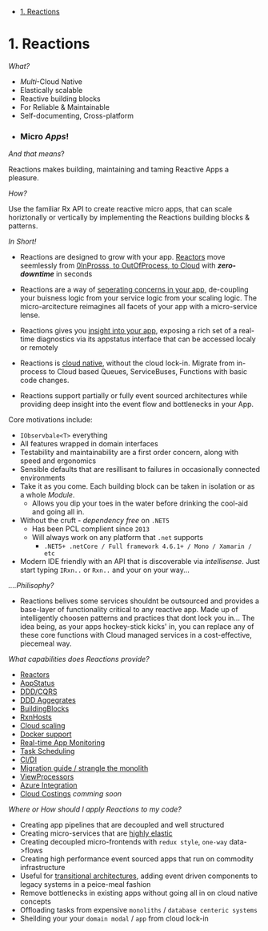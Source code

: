 <!-- TOC -->

- [1. Reactions](#1-reactions)

<!-- /TOC -->

# 1. Reactions

*What?*
- *Multi*-Cloud Native
- Elastically scalable
- Reactive building blocks
- For Reliable & Maintainable
- Self-documenting, Cross-platform
- <h3>Micro <i>Apps</i>!</h3>

*And that means*?

Reactions makes building, maintaining and taming Reactive Apps a pleasure.

*How?*

Use the familiar Rx API to create reactive micro apps,  that can scale horiztonally or vertically by implementing the Reactions building blocks & patterns.

*In Short!*

- Reactions are designed to grow with your app. 
  [Reactors](reactors.md) move seemlessly from [0InProsss, to OutOfProcess, to Cloud](cloudscaling.md) with ***zero-downtime*** in seconds 

- Reactions are a way of [seperating concerns in your app](strangleAMonolith.md), de-coupling your buisness logic from your service logic from your scaling logic. The micro-arcitecture reimagines all facets of your app with a micro-service lense.
- Reactions gives you [insight into your app](appstatus.md), exposing a rich set of a real-time diagnostics via its appstatus interface that can be accessed localy or remotely
- Reactions is [cloud native](CloudPatterns.md), without the cloud lock-in. Migrate from in-process to Cloud based Queues, ServiceBuses, Functions with basic code changes.
- Reactions support partially or fully event sourced architectures while providing deep insight into the event flow and bottlenecks in your App.

Core motivations include:

* `IObservbale<T>` everything
* All features wrapped in domain interfaces
* Testability and maintainability are a first order concern, along with speed and ergonomics
* Sensible defaults that are resillisant to failures in occasionally connected environments
* Take it as you come. Each building block can be taken in isolation or as a whole *Module*.
  * Allows you dip your toes in the water before drinking the cool-aid and going all in.
* Without the cruft - *dependency free* on `.NET5`
    * Has been PCL complient since `2013`
    * Will always work on any platform that `.net` supports
      * `.NET5+ .netCore / Full framework 4.6.1+ / Mono / Xamarin / etc`
* Modern IDE friendly with an API that is discoverable via *intellisense*. Just start typing `IRxn..` or `Rxn..` and your on your way...


*....Philisophy?* 
- Reactions belives some services shouldnt be outsourced and provides a base-layer of functionality critical to any reactive app. Made up of intelligently choosen patterns and practices that dont lock you in...  The idea being, as your apps hockey-stick kicks' in, you can replace any of these core functions with Cloud managed services in a cost-effective, piecemeal way.

*What capabilities does Reactions provide?*

* [Reactors](reactors.md)
* [AppStatus](appstatus.md)
* [DDD/CQRS](cloudpatterns.md)
* [DDD Aggegrates](dddaggs.md)
* [BuildingBlocks](buildingblocks.md)
* [RxnHosts](rxnhosts.md)
* [Cloud scaling](cloudscaling.md)
* [Docker support](rxncreate.md)
* [Real-time App Monitoring](scaling.md)
* [Task Scheduling](scheduler.md)
* [CI/DI](cicd.md) 
* [Migration guide / strangle the monolith](strangleAMonolith.md)
* [ViewProcessors](ViewProcessors.md)
* [Azure Integration](rxnInAzure.md)
* [Cloud Costings](costings.md) *comming soon*

*Where or How should I apply Reactions to my code?*
 
* Creating app pipelines that are decoupled and well structured
* Creating micro-services that are [highly elastic](cloudscaling.md)
* Creating decoupled micro-frontends with `redux style`, `one-way`  data->flows
* Creating high performance event sourced apps that run on commodity infrastructure
* Useful for [transitional architectures](strangleAMonolith.md), adding event driven components to legacy systems in a peice-meal fashion
* Remove bottlenecks in existing apps without going all in on cloud native concepts
* Offloading tasks from expensive `monoliths` / `database centeric systems`
* Sheilding your your `domain modal` / `app` from cloud lock-in

<p>

